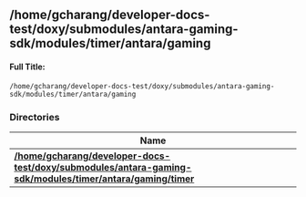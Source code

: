 

## /home/gcharang/developer-docs-test/doxy/submodules/antara-gaming-sdk/modules/timer/antara/gaming

#### Full Title:
```
/home/gcharang/developer-docs-test/doxy/submodules/antara-gaming-sdk/modules/timer/antara/gaming
```





### Directories

| Name           |
| -------------- |
| **[/home/gcharang/developer-docs-test/doxy/submodules/antara-gaming-sdk/modules/timer/antara/gaming/timer](Files/dir_4bd3176c38a0b244bbc27579210aa30f.md#dir-/home/gcharang/developer-docs-test/doxy/submodules/antara-gaming-sdk/modules/timer/antara/gaming/timer)**  |






















